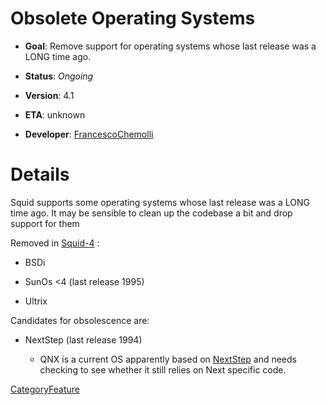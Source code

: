 # Obsolete Operating Systems

  - **Goal**: Remove support for operating systems whose last release
    was a LONG time ago.

  - **Status**: *Ongoing*

  - **Version**: 4.1

  - **ETA**: unknown

  - **Developer**:
    [FrancescoChemolli](https://wiki.squid-cache.org/action/show/Features/ObsoleteOses/FrancescoChemolli#)

# Details

Squid supports some operating systems whose last release was a LONG time
ago. It may be sensible to clean up the codebase a bit and drop support
for them

Removed in
[Squid-4](https://wiki.squid-cache.org/action/show/Features/ObsoleteOses/Squid-4#)
:

  - BSDi

  - SunOs \<4 (last release 1995)

  - Ultrix

Candidates for obsolescence are:

  - NextStep (last release 1994)
    
      - QNX is a current OS apparently based on
        [NextStep](https://wiki.squid-cache.org/action/show/Features/ObsoleteOses/NextStep#)
        and needs checking to see whether it still relies on Next
        specific code.

[CategoryFeature](https://wiki.squid-cache.org/action/show/Features/ObsoleteOses/CategoryFeature#)
